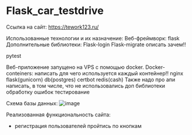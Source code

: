 # Flask_car_testdrive

Ссылка на сайт:
https://tework123.ru/

Использованные технологии и их назначение:
Веб-фреймворк: flask
Дополнительные библиотеки:
Flask-login
Flask-migrate описать зачем!!

pytest

Веб-приложение запущено на VPS с помощью docker.
Docker-conteiners: написать для чего используется каждый контейнер!!
nginx
flask(gunicorn)
db(postgres)
certbot
redis(cash)
Также надо про апи написать, в том числе, что не использовались доп библиотеки
обработку ошибок
тестирование



Схема базы данных:
![image](https://github.com/Tework123/flask_car_testdrive/assets/115368408/6c15c61f-46a7-472a-88e3-482a0f171769)

Реализованная функциональность сайта:
- регистрация пользователей
пройтись по кнопкам

